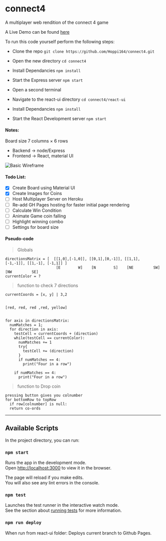 # connect4

A multiplayer web rendition of the connect 4 game

A Live Demo can be found [here](https://hoppi164.github.io/connect4/ "connect4")

To run this code yourself perform the following steps:

-   Clone the repo
    `git clone https://github.com/Hoppi164/connect4.git`
-   Open the new directory
    `cd connect4`
-   Install Dependancies
    `npm install`
-   Start the Express server
    `npm start`

-   Open a second terminal
-   Navigate to the react-ui directory
    `cd connect4/react-ui`
-   Install Dependancies
    `npm install`
-   Start the React Development server
    `npm start`


#### Notes:

Board size 7 columns × 6 rows

-   Backend -> node/Express
-   Frontend -> React, material UI

![Basic Wireframe](https://hoppi164.github.io/connect4/wireframe01.png)

#### Todo List:

-   [x] Create Board using Material UI
-   [x] Create Images for Coins
-   [ ] Host Multiplayer Server on Heroku
-   [ ] Re-add GH Pages hosting for faster initial page rendering
-   [ ] Calculate Win Condition
-   [ ] Animate Game coin falling
-   [ ] Highlight winning combo
-   [ ] Settings for board size

#### Pseudo-code

> Globals

```
directionsMatrix = [  [[1,0],[-1,0]], [[0,1],[0,-1]], [[1,1], [-1,-1]], [[1,-1], [-1,1]] ]
                       [E        W]    [N        S]    [NE         SW]   [NW         SE]
currentColor = ?
```

> function to check 7 directions

```
currentCoords = [x, y] | 3,2


[red, red, red ,red, yellow]


for axis in directionsMatrix:
  numMatches = 1;
  for direction in axis:
    testCell = currentCoords + (direction)
    while(testCell == currentColor):
      numMatches += 1
      try{
        testCell += (direction)
      }
      if numMatches == 4:
        print("Four in a row")
        
    if numMatches == 4:
      print("Four in a row")

```

> function to Drop coin

```
pressing button gives you colnumber
for bottomRow to topRow
  if row[colnumber] is null:
  return co-ords
```

---







## Available Scripts

In the project directory, you can run:

### `npm start`

Runs the app in the development mode.<br />
Open [http://localhost:3000](http://localhost:3000) to view it in the browser.

The page will reload if you make edits.<br />
You will also see any lint errors in the console.

### `npm test`

Launches the test runner in the interactive watch mode.<br />
See the section about [running tests](https://facebook.github.io/create-react-app/docs/running-tests) for more information.

### `npm run deploy`

When run from react-ui folder:
Deploys current branch to Github Pages.<br />
